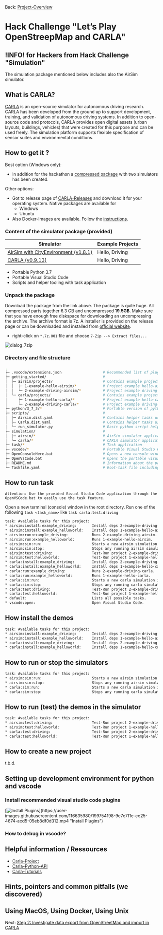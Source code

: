Back: [Project-Overview](./../README.md)

# Hack Challenge "Let’s Play OpenStreepMap and CARLA"

## !INFO! for Hackers from Hack Challenge "Simulation"

The simulation package mentioned below includes also the AirSim simulator.

## What is CARLA?

[CARLA](https://github.com/carla-simulator/carla) is an open-source simulator for autonomous driving research. CARLA has been developed from the ground up to support development, training, and validation of autonomous driving systems. In addition to open-source code and protocols, CARLA provides open digital assets (urban layouts, buildings, vehicles) that were created for this purpose and can be used freely. The simulation platform supports flexible specification of sensor suites and environmental conditions.

## How to get it ?
Best option (Windows only):
 - In addition for the hackathon a [compressed package](https://github.com/Eclipse-SDV-Hackathon-BCX/hackchallenge-lets-play-osm-and-carla/releases/tag/v1.0.0-pre) with two simulators has been created.

Other options:
 - Got to release page of [CARLA-Releases](https://github.com/carla-simulator/carla/releases) and download it for your operating system.
   Native packages are available for
    - Windows
    - Ubuntu
 - Also Docker-Images are available. Follow the [instructions](https://carla.readthedocs.io/en/latest/build_docker/).


### Content of the simulator package (provided)

| Simulator                                                                                               | Example Projects |
| ------------------------------------------------------------------------------------------------------- | ---------------- |
| [AirSim with CityEnvironment (v1.8.1)](https://github.com/microsoft/AirSim/releases/tag/v1.8.1-windows) | Hello, Driving   |
| [CARLA (v0.9.13)](https://github.com/carla-simulator/carla/releases/tag/0.9.13)                         | Hello, Driving   |

* Portable Python 3.7
* Portable Visual Studio Code
* Scripts and helper tooling with task application

### Unpack the package

Download the package from the link above. The package is quite huge. All compressed parts together 6.3 GB and uncompressed **19.5GB**. Make sure that you have enough free diskspace for downloading an uncompressing the archive. The archive format is 7z. A installer is provided on the release page or can be downloaded and installed from [official website](https://www.7-zip.org/download.html).

* right-click on ```*.7z.001``` file and choose ```7-Zip --> Extract files...```

![dialog_7zip](https://user-images.githubusercontent.com/116635980/199595819-4fbb6905-500c-4e3a-94ac-280a0e83bdad.png)

### Directory and file structure

```sh
.
├─ .vscode/extensions.json                   # Recommended list of plugins for visual studio code
├─ getting_started/                          #
│  ├─ airsim/projects/                       # Contains example projects for AirSim simulator
│  │  ├─ 1-example-hello-airsim/*            # Project example hello-airsim for AirSim simulator
│  │  └─ 2-example-driving-airsim/*          # Project example driving-airsim for AirSim simulator
│  └─ carla/projects/                        # Contains example projects for CARLA simulator
│     ├─ 1-example-hello-carla/*             # Project example hello-carla for CARLA simulator
│     └─ 2-example-driving-carla/*           # Project example driving-carla for CARLA simulator
├─ python/3_7_3/*                            # Portable version of python 3.7.3
├─ scripts/                                  #
│  ├─ Airsim.dist.yaml                       # Contains helper tasks using the AirSim simulator and python package dependencies
│  ├─ Carla.dist.yaml                        # Contains helper tasks using the CARLA simulator and python package dependencies
│  └─ run_simulator.py                       # Basic python script helping with calling the simulators binaries
├─ simulation/                               #
│  ├─ airsim/*                               # AirSim simulator application
│  └─ carla/*                                # CARLA simulator application 
├─ task/*                                    # Task application
├─ vscode/*                                  # Portable Visual Studio Code application
├─ OpenConsoleHere.bat                       # Opens a new console window
├─ OpenVsCode.bat                            # Opens the portable visual studio code
├─ README.md                                 # Information about the package
└─ Taskfile.yaml                             # Root-task file including sub-task files
```


## How to run task
``` Attention: Use the provided Visual Studio Code application through the OpenVSCode.bat to easily use the task feature. ```


Open a new terminal (console) window in the root directory.
Run one of the following  ```task <task_name>``` like ```task carla:test:driving```


```sh
task: Available tasks for this project:
* airsim:install:example_driving:       Install deps 2-example-driving-airsim.
* airsim:install:example_helloworld:    Install deps 1-example-hello-airsim.
* airsim:run:example_driving:           Runs 2-example-driving-airsim.
* airsim:run:example_helloworld:        Runs 1-example-hello-airsim.
* airsim:sim:run:                       Starts a new airsim simulation instance.
* airsim:sim:stop:                      Stops any running airsim simulation instance.
* airsim:test:driving:                  Test-Run project 2-example-driving-airsim with Simulator.
* airsim:test:helloworld:               Test-Run project 1-example-hello-airsim with Simulator.
* carla:install:example_driving:        Install deps 2-example-driving-carla.
* carla:install:example_helloworld:     Install deps 1-example-hello-carla.
* carla:run:example_driving:            Runs 2-example-driving-carla.
* carla:run:example_helloworld:         Runs 1-example-hello-carla.
* carla:sim:run:                        Starts a new carla simulation instance.
* carla:sim:stop:                       Stops any running carla simulation instance.
* carla:test:driving:                   Test-Run project 2-example-driving-carla with Simulator.
* carla:test:helloworld:                Test-Run project 1-example-hello-carla with Simulator.
* default:                              Lists all possible tasks.
* vscode:open:                          Open Visual Studio Code.
```

## How install the demos

```sh
task: Available tasks for this project:
* airsim:install:example_driving:       Install deps 2-example-driving-airsim.
* airsim:install:example_helloworld:    Install deps 1-example-hello-airsim.
* carla:install:example_driving:        Install deps 2-example-driving-carla.
* carla:install:example_helloworld:     Install deps 1-example-hello-carla.
```

## How to run or stop the simulators

```sh
task: Available tasks for this project:
* airsim:sim:run:                       Starts a new airsim simulation instance.
* airsim:sim:stop:                      Stops any running airsim simulation instance.
* carla:sim:run:                        Starts a new carla simulation instance.
* carla:sim:stop:                       Stops any running carla simulation instance.
```

## How to run (test) the demos in the simulator

```sh
task: Available tasks for this project:
* airsim:test:driving:                  Test-Run project 2-example-driving-airsim with Simulator.
* airsim:test:helloworld:               Test-Run project 1-example-hello-airsim with Simulator.
* carla:test:driving:                   Test-Run project 2-example-driving-carla with Simulator.
* carla:test:helloworld:                Test-Run project 1-example-hello-carla with Simulator.
```

## How to create a new project

t.b.d.

## Setting up development environment for python and vscode

### Install recommended visual studio code plugins

[![Install Plugins]([https://i.ytimg.com/vi/Hc79sDi3f0U/maxresdefault.jpg](https://user-images.githubusercontent.com/116635980/199755624-8608ae20-73d5-4ffd-b0f2-4937a1e46cba.jpg))](https://user-images.githubusercontent.com/116635980/199754198-9e7e7f1e-ce25-4674-acd5-05eb8df0d312.mp4 "Install Plugins")
### How to debug in vscode?

## Helpful information / Ressources

- [Carla-Project](https://carla.readthedocs.io/en/latest/)
- [Carla-Python-API](https://carla.readthedocs.io/en/latest/python_api/)
- [Carla-Tutorials](https://carla.readthedocs.io/en/latest/tutorials/)

## Hints, pointers and common pitfalls (we discovered)

## Using MacOS, Using Docker, Using Unix

Next: [Step 2: Investigate data export from OpenStreetMap and import in CARLA](./step-2-oh-my-osm.md)
